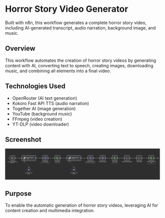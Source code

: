 # Horror Story Video Generator

Built with n8n, this workflow generates a complete horror story video, including AI-generated transcript, audio narration, background image, and music.

## Overview

This workflow automates the creation of horror story videos by generating content with AI, converting text to speech, creating images, downloading music, and combining all elements into a final video.

## Technologies Used

- OpenRouter (AI text generation)
- Kokoro Fast API TTS (audio narration)
- Together AI (image generation)
- YouTube (background music)
- FFmpeg (video creation)
- YT-DLP (video downloader)

## Screenshot

![](n8n_workflow.png)

## Purpose

To enable the automatic generation of horror story videos, leveraging AI for content creation and multimedia integration.
